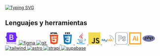 [![Typing SVG](https://readme-typing-svg.demolab.com?font=Fira+Code&pause=1000&color=F75DDF&random=false&width=435&lines=Hola!+Soy+Juan+Diego+%F0%9F%91%8B+;Desarrollador+Front-End%F0%9F%9A%80)](https://git.io/typing-svg)

## Lenguajes y herramientas
<p align="left"> <a href="https://getbootstrap.com" target="_blank" rel="noreferrer"> <img src="https://raw.githubusercontent.com/devicons/devicon/master/icons/bootstrap/bootstrap-plain-wordmark.svg" alt="bootstrap" width="40" height="40"/> </a> </a> <a href="https://www.figma.com/" target="_blank" rel="noreferrer"> <img src="https://www.vectorlogo.zone/logos/figma/figma-icon.svg" alt="figma" width="40" height="40"/> </a> <a href="https://git-scm.com/" target="_blank" rel="noreferrer"> <img src="https://www.vectorlogo.zone/logos/git-scm/git-scm-icon.svg" alt="git" width="40" height="40"/> </a> <a href="https://www.w3.org/html/" target="_blank" rel="noreferrer"> <img src="https://raw.githubusercontent.com/devicons/devicon/master/icons/html5/html5-original-wordmark.svg" alt="html5" width="40" height="40"/> </a><a href="https://www.w3schools.com/css/" target="_blank" rel="noreferrer"> <img src="https://raw.githubusercontent.com/devicons/devicon/master/icons/css3/css3-original-wordmark.svg" alt="css3" width="40" height="40"/> </a> <a href="https://www.java.com" target="_blank" rel="noreferrer"> <img src="https://raw.githubusercontent.com/devicons/devicon/master/icons/java/java-original.svg" alt="java" width="40" height="40"/> </a> <a href="https://developer.mozilla.org/en-US/docs/Web/JavaScript" target="_blank" rel="noreferrer"> <img src="https://raw.githubusercontent.com/devicons/devicon/master/icons/javascript/javascript-original.svg" alt="javascript" width="40" height="40"/> </a> <a href="https://www.mysql.com/" target="_blank" rel="noreferrer"> <img src="https://raw.githubusercontent.com/devicons/devicon/master/icons/mysql/mysql-original-wordmark.svg" alt="mysql" width="40" height="40"/> </a> <a href="https://www.photoshop.com/en" target="_blank" rel="noreferrer"> <img src="https://raw.githubusercontent.com/devicons/devicon/master/icons/photoshop/photoshop-line.svg" alt="photoshop" width="40" height="40"/> <a href="https://www.adobe.com/illustrator" target="_blank" rel="noreferrer"><img src="https://github.com/devicons/devicon/blob/master/icons/illustrator/illustrator-line.svg" alt="ilustrator" width="40" height="40"/></a> </a> <a href="https://www.php.net" target="_blank" rel="noreferrer"> <img src="https://raw.githubusercontent.com/devicons/devicon/master/icons/php/php-original.svg" alt="php" width="40" height="40"/> </a> <a href="https://tailwindcss.com/" target="_blank" rel="noreferrer"> <img src="https://www.vectorlogo.zone/logos/tailwindcss/tailwindcss-icon.svg" alt="tailwind" width="40" height="40"/> </a> <a href="https://astro.build/" target="_blank" rel="noreferrer"><img src="https://styles.redditmedia.com/t5_4rihps/styles/communityIcon_0jxadazsuhb71.png?width=256&s=b4ef15ba63fe18f4b80b1b9f96f886a5063d4a2b" alt="astro" width="40" height="40" /> </a> <a href="https://strapi.io/" target="_blank" rel="noreferrer"> <img src="https://seeklogo.com/images/S/strapi-icon-logo-2E03188067-seeklogo.com.png" alt="strapi" width="40" height="40"/> </a> <a href="https://supabase.com/" target="_blank" rel="noreferrer"> <img src="https://s4-recruiting.cdn.greenhouse.io/external_greenhouse_job_boards/logos/400/588/400/original/profile_pic.png?1665772600" alt="supabase" width="40" height="40"/> </a> </p>
<!--
## 👋 Hola, soy Juan Diego Montenegro Segura.
<a href="https://kotlinlang.org/" target="_blank" rel="noreferrer"> <img src="https://user-images.githubusercontent.com/25181517/185062810-7ee0c3d2-17f2-4a98-9d8a-a9576947692b.png" alt="supabase" width="40" height="40"/> </a>
Actualmente, soy estudiante de Ingeniería en Software en la Universidad Surcolombiana de Neiva, ubicada en Colombia. Mi enfoque principal está en el desarrollo web front-end, utilizando tecnologías como Astro, Javascript, y Tailwind. Además, reforzado con experiencia en diseño UI/UX y gráfico. Actualmente Estoy estudiando Back-end con Java y MySQL.
Mi objetivo es seguir aprendiendo constantemente y aspirar a convertirme en un desarrollador Full Stack.
**Juanshiu/Juanshiu** is a ✨ _special_ ✨ repository because its `README.md` (this file) appears on your GitHub profile.

Here are some ideas to get you started:

- 🔭 I’m currently working on ...
- 🌱 I’m currently learning ...
- 👯 I’m looking to collaborate on ...
- 🤔 I’m looking for help with ...
- 💬 Ask me about ...
- 📫 How to reach me: ...
- 😄 Pronouns: ...
- ⚡ Fun fact: ...
-->
